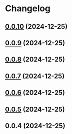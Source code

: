 # Changelog

## [0.0.10](https://github.com/zenoskongfu/blue-vue-ui/compare/v0.0.9...v0.0.10) (2024-12-25)

## [0.0.9](https://github.com/zenoskongfu/blue-vue-ui/compare/v0.0.8...v0.0.9) (2024-12-25)

## [0.0.8](https://github.com/zenoskongfu/blue-vue-ui/compare/v0.0.7...v0.0.8) (2024-12-25)

## [0.0.7](https://github.com/zenoskongfu/blue-vue-ui/compare/v0.0.6...v0.0.7) (2024-12-25)

## [0.0.6](https://github.com/zenoskongfu/blue-vue-ui/compare/v0.0.5...v0.0.6) (2024-12-25)

## [0.0.5](https://github.com/zenoskongfu/blue-vue-ui/compare/0.0.4...v0.0.5) (2024-12-25)



## 0.0.4 (2024-12-25)
